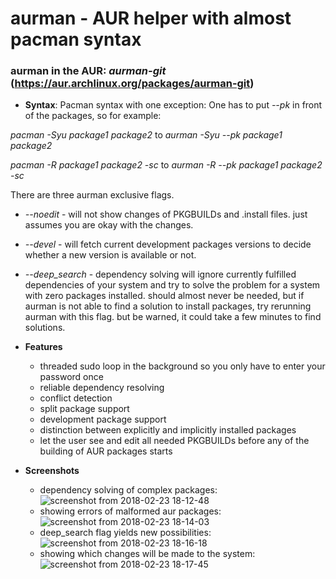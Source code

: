 # aurman - AUR helper with almost pacman syntax

### **aurman** in the AUR: *aurman-git* (https://aur.archlinux.org/packages/aurman-git)

- **Syntax**:
Pacman syntax with one exception: One has to put *--pk* in front of the packages,
so for example:

*pacman -Syu package1 package2* to *aurman -Syu --pk package1 package2*

*pacman -R package1 package2 -sc* to *aurman -R --pk package1 package2 -sc*

There are three aurman exclusive flags.

- *--noedit* - will not show changes of PKGBUILDs and .install files. just assumes you are okay with the changes.

- *--devel* - will fetch current development packages versions to decide whether a new version is available or not.

- *--deep_search* - dependency solving will ignore currently fulfilled dependencies of your system and try to solve the problem for a system with zero packages installed.
should almost never be needed, but if aurman is not able to find a solution to install packages, try rerunning aurman with this flag.
but be warned, it could take a few minutes to find solutions.

- **Features**

  - threaded sudo loop in the background so you only have to enter your password once
  - reliable dependency resolving
  - conflict detection
  - split package support
  - development package support
  - distinction between explicitly and implicitly installed packages
  - let the user see and edit all needed PKGBUILDs before any of the building of AUR packages starts

- **Screenshots**
  - dependency solving of complex packages: ![screenshot from 2018-02-23 18-12-48](https://user-images.githubusercontent.com/20651500/36606841-2c28de78-18c5-11e8-8df7-c123536121db.png)
  - showing errors of malformed aur packages: ![screenshot from 2018-02-23 18-14-03](https://user-images.githubusercontent.com/20651500/36606912-593c8c52-18c5-11e8-85f2-d38895c60e70.png)
  - deep_search flag yields new possibilities: ![screenshot from 2018-02-23 18-16-18](https://user-images.githubusercontent.com/20651500/36607016-aa9736e2-18c5-11e8-9684-59a4f3352746.png)
  - showing which changes will be made to the system: ![screenshot from 2018-02-23 18-17-45](https://user-images.githubusercontent.com/20651500/36607080-def95582-18c5-11e8-9030-df28efc2d180.png)
